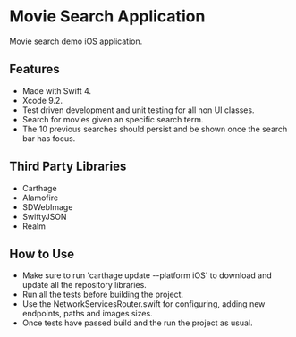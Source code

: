 # Movie Search Application

Movie search demo iOS application.

## Features

- Made with Swift 4.
- Xcode 9.2.
- Test driven development and unit testing for all non UI classes.
- Search for movies given an specific search term.
- The 10 previous searches should persist and be shown once the search bar has focus.

## Third Party Libraries

- Carthage
- Alamofire
- SDWebImage
- SwiftyJSON
- Realm

## How to Use

- Make sure to run 'carthage update --platform iOS' to download and update all the repository libraries.
- Run all the tests before building the project.
- Use the NetworkServicesRouter.swift for configuring, adding new endpoints, paths and images sizes.
- Once tests have passed build and the run the project as usual.
